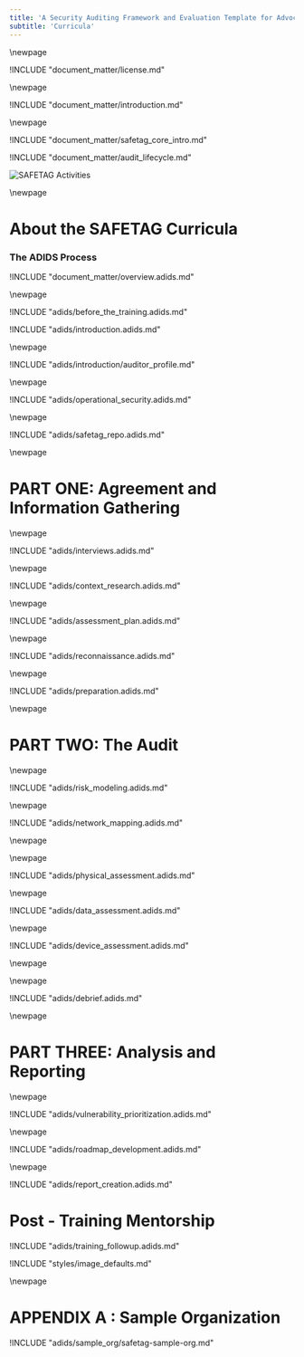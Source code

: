 ```yaml
---
title: 'A Security Auditing Framework and Evaluation Template for Advocacy Groups'
subtitle: 'Curricula'
---
```

\newpage

<!-- License -->

!INCLUDE "document_matter/license.md"

\newpage

<!-- Introduction -->

!INCLUDE "document_matter/introduction.md"

\newpage

<!-- Overview -->

!INCLUDE "document_matter/safetag_core_intro.md"

!INCLUDE "document_matter/audit_lifecycle.md"


![SAFETAG Activities](images/activities_flow.svg)

<!-- ![The Safetag Audit Process](images/audit_expertiese.svg) -->

\newpage

# About the SAFETAG Curricula

### The ADIDS Process
!INCLUDE "document_matter/overview.adids.md"

\newpage

<!-- Overview -->

!INCLUDE "adids/before_the_training.adids.md"

!INCLUDE "adids/introduction.adids.md"

\newpage

<!-- SAFETAG Auditor Profile -->

!INCLUDE "adids/introduction/auditor_profile.md"

\newpage

<!-- Operational Security -->

!INCLUDE "adids/operational_security.adids.md"

\newpage

<!-- The SAFETAG Repository -->

!INCLUDE "adids/safetag_repo.adids.md"

\newpage


# PART ONE: Agreement and Information Gathering

<!--![The Pre-Audit](images/pre_audit_expertiese.svg)-->


\newpage
<!-- Interviews -->
<!-- Capacity Assessment -->

!INCLUDE "adids/interviews.adids.md"

\newpage
<!-- Contextual Research -->

!INCLUDE "adids/context_research.adids.md"

\newpage
<!-- Assessment Plan Development -->

!INCLUDE "adids/assessment_plan.adids.md"

\newpage
<!-- Remote Assessment -->

!INCLUDE "adids/reconnaissance.adids.md"

\newpage
<!-- Audit Preparation  -->

!INCLUDE "adids/preparation.adids.md"

\newpage

# PART TWO: The Audit

<!--![Pre-Audit](images/audit_expertiese.svg)\ -->


\newpage
<!-- Risk Modeling -->

!INCLUDE "adids/risk_modeling.adids.md"

\newpage

<!-- Network Mapping -->

!INCLUDE "adids/network_mapping.adids.md"

\newpage

<!-- Vulnerability Scanning

!INCLUDE "adids/vulnerability_scanning.adids.md" -->

\newpage

<!-- Physical -->

!INCLUDE "adids/physical_assessment.adids.md"

\newpage
<!-- Data Assessment -->

!INCLUDE "adids/data_assessment.adids.md"

\newpage
<!-- Device Assessment -->

!INCLUDE "adids/device_assessment.adids.md"

\newpage

\newpage
<!-- Debrief -->

!INCLUDE "adids/debrief.adids.md"

\newpage

# PART THREE: Analysis and Reporting

<!-- ![The Post-Audit](images/post_audit_expertiese.svg)\ -->

\newpage
<!-- Vulnerability Prioritization -->

!INCLUDE "adids/vulnerability_prioritization.adids.md"

\newpage

<!-- Recommendation, Resources, and Roadmap Development -->

!INCLUDE "adids/roadmap_development.adids.md"

\newpage
<!-- Report Creation -->

!INCLUDE "adids/report_creation.adids.md"

<!-- \newpage Follow Up (Included in reporting for ADIDS) !INCLUDE "follow_up.adids.md" \newpage -->

# Post - Training Mentorship


<!-- SAFETAG Training Follow up -->

!INCLUDE "adids/training_followup.adids.md"



<!-- Load Default Images -->
!INCLUDE "styles/image_defaults.md"


<!-- Load Footnotes
Footnotes

!INCLUDE "references/footnotes.md"
-->
\newpage
<!-- APPENDIX A - Sample Org-->

# APPENDIX A : Sample Organization

!INCLUDE "adids/sample_org/safetag-sample-org.md"

